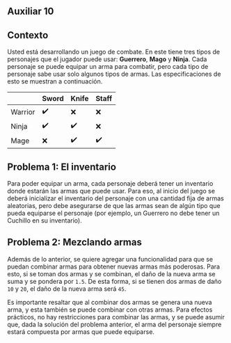 Auxiliar 10
---

## Contexto

Usted está desarrollando un juego de combate. En este tiene tres tipos de
personajes que el jugador puede usar: **Guerrero**, **Mago** y **Ninja**.
Cada personaje se puede equipar un arma para combatir, pero cada tipo de
personaje sabe usar solo algunos tipos de armas. Las especificaciones de
esto se muestran a continuación.

|         | Sword              | Knife              | Staff              |
|---------|--------------------|--------------------|--------------------|
| Warrior | :heavy_check_mark: | :x:                | :x:                |
| Ninja   | :heavy_check_mark: | :heavy_check_mark: | :x:                |
| Mage    | :x:                | :heavy_check_mark: | :heavy_check_mark: |


## Problema 1: El inventario

Para poder equipar un arma, cada personaje deberá tener un inventario donde
estarán las armas que puede usar. Para eso, al inicio del juego se deberá 
inicializar el inventario del personaje con una cantidad fija de armas aleatorias,
pero debe asegurarse de que las armas sean de algún tipo que pueda equiparse
el personaje (por ejemplo, un Guerrero no debe tener un Cuchillo en su inventario).

## Problema 2: Mezclando armas

Además de lo anterior, se quiere agregar una funcionalidad para que se puedan 
combinar armas para obtener nuevas armas más poderosas. Para esto, si se toman
dos armas y se combinan, el daño de la nueva arma se suma y se pondera por `1.5`.
De esta forma, si se tienen dos armas de daño `10` y `20`, el daño de la nueva
arma será `45`.

Es importante resaltar que al combinar dos armas se genera una nueva arma, y
esta también se puede combinar con otras armas. Para efectos prácticos, no hay
restricciones para combinar las armas, y se puede asumir que, dada la solución 
del problema anterior, el arma del personaje siempre estará compuesta por armas
que puede equiparse.